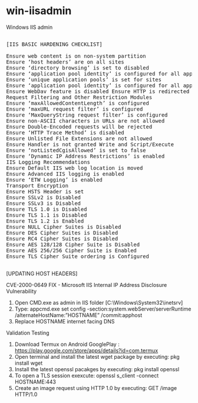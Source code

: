 # win-iisadmin
Windows IIS admin

<pre>

[IIS BASIC HARDENING CHECKLIST]  

Ensure web content is on non-system partition
Ensure ‘host headers’ are on all sites
Ensure ‘directory browsing’ is set to disabled
Ensure ‘application pool identity’ is configured for all application pools
Ensure ‘unique application pools’ is set for sites
Ensure ‘application pool identity’ is configured for all application pools
Ensure WebDav feature is disabled Ensure HTTP is redirected to HTTPS
Request Filtering and Other Restriction Modules
Ensure ‘maxAllowedContentLength’ is configured
Ensure ‘maxURL request filter’ is configured
Ensure ‘MaxQueryString request filter’ is configured
Ensure non-ASCII characters in URLs are not allowed
Ensure Double-Encoded requests will be rejected
Ensure ‘HTTP Trace Method’ is disabled
Ensure Unlisted File Extensions are not allowed
Ensure Handler is not granted Write and Script/Execute
Ensure ‘notListedCgisAllowed’ is set to false
Ensure ‘Dynamic IP Address Restrictions’ is enabled
IIS Logging Recommendations
Ensure Default IIS web log location is moved
Ensure Advanced IIS logging is enabled
Ensure ‘ETW Logging’ is enabled
Transport Encryption
Ensure HSTS Header is set
Ensure SSLv2 is Disabled
Ensure SSLv3 is Disabled
Ensure TLS 1.0 is Disabled
Ensure TLS 1.1 is Disabled
Ensure TLS 1.2 is Enabled
Ensure NULL Cipher Suites is Disabled
Ensure DES Cipher Suites is Disabled
Ensure RC4 Cipher Suites is Disabled
Ensure AES 128/128 Cipher Suite is Disabled
Ensure AES 256/256 Cipher Suite is Enabled
Ensure TLS Cipher Suite ordering is Configured

</pre>

[UPDATING HOST HEADERS]

CVE-2000-0649 FIX - Microsoft IIS Internal IP Address Disclosure Vulnerability

1. Open CMD.exe as admin in IIS folder [C:\Windows\System32\inetsrv]
2. Type: appcmd.exe set config -section:system.webServer/serverRuntime /alternateHostName:”HOSTNAME”  /commit:apphost
3. Replace HOSTNAME internet facing DNS

Validation Testing

1. Download Termux on Android GooglePlay : https://play.google.com/store/apps/details?id=com.termux
2. Open terminal and install the latest wget package by executing: pkg install wget
3. Install the latest openssl pacakges by executing: pkg install openssl
4. To open a TLS session exexcute: openssl s_client -connect HOSTNAME:443
5. Create an image request using HTTP 1.0 by executing: GET /image HTTP/1.0
